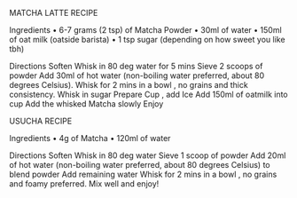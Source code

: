 MATCHA LATTE RECIPE

Ingredients
 • 6-7 grams (2 tsp) of  Matcha Powder 
 • 30ml of water
 • 150ml of oat milk (oatside barista)
 • 1 tsp sugar (depending on how sweet you like tbh)

Directions
Soften Whisk in 80 deg water for 5 mins
Sieve 2 scoops of powder
Add 30ml of hot water (non-boiling water preferred, about 80 degrees Celsius).
Whisk for 2 mins in a bowl , no grains and thick consistency.
Whisk in sugar
Prepare Cup , add Ice
Add 150ml of oatmilk into cup
Add the whisked Matcha slowly
Enjoy


USUCHA RECIPE

Ingredients
 • 4g of Matcha 
 • 120ml of water

Directions
Soften Whisk in 80 deg water
Sieve 1 scoop of powder
Add 20ml of hot water (non-boiling water preferred, about 80 degrees Celsius) to blend powder
Add remaining water
Whisk for 2 mins in a bowl , no grains and foamy preferred.
Mix well and enjoy!